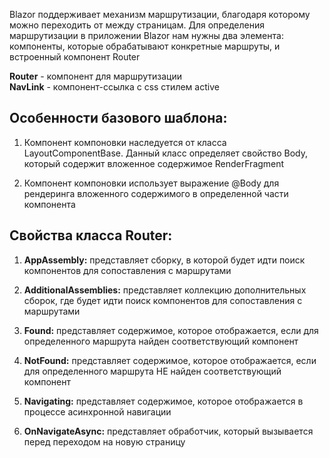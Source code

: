 Blazor поддерживает механизм маршрутизации, благодаря которому можно переходить от между страницам. Для определения маршрутизации в приложении Blazor нам нужны два элемента: компоненты, которые обрабатывают конкретные маршруты, и встроенный компонент Router

**Router** - компонент для маршрутизации  
**NavLink** - компонент-ссылка с css стилем active

## Особенности базового шаблона:

1. Компонент компоновки наследуется от класса LayoutComponentBase. Данный класс определяет свойство Body, который содержит вложенное содержимое RenderFragment
    
2. Компонент компоновки использует выражение @‌Body для рендеринга вложенного содержимого в определенной части компонента

## Свойства класса Router:

1. **AppAssembly:** представляет сборку, в которой будет идти поиск компонентов для сопоставления с маршрутами
    
2. **AdditionalAssemblies:** представляет коллекцию дополнительных сборок, где будет идти поиск компонентов для сопоставления с маршрутами
    
3. **Found:** представляет содержимое, которое отображается, если для определенного маршрута найден соответствующий компонент
    
4. **NotFound:** представляет содержимое, которое отображается, если для определенного маршрута НЕ найден соответствующий компонент
    
5. **Navigating:** представляет содержимое, которое отображается в процессе асинхронной навигации
    
6. **OnNavigateAsync:** представляет обработчик, который вызывается перед переходом на новую страницу